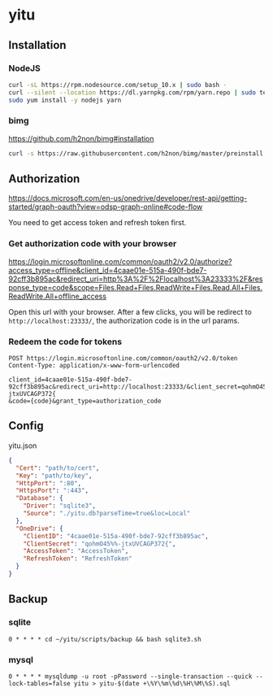 # yitu

## Installation

### NodeJS

```bash
curl -sL https://rpm.nodesource.com/setup_10.x | sudo bash -
curl --silent --location https://dl.yarnpkg.com/rpm/yarn.repo | sudo tee /etc/yum.repos.d/yarn.repo
sudo yum install -y nodejs yarn
```

### bimg

https://github.com/h2non/bimg#installation

```bash
curl -s https://raw.githubusercontent.com/h2non/bimg/master/preinstall.sh | sudo bash -
```

## Authorization

https://docs.microsoft.com/en-us/onedrive/developer/rest-api/getting-started/graph-oauth?view=odsp-graph-online#code-flow

You need to get access token and refresh token first. 

### Get authorization code with your browser

https://login.microsoftonline.com/common/oauth2/v2.0/authorize?access_type=offline&client_id=4caae01e-515a-490f-bde7-92cff3b895ac&redirect_uri=http%3A%2F%2Flocalhost%3A23333%2F&response_type=code&scope=Files.Read+Files.ReadWrite+Files.Read.All+Files.ReadWrite.All+offline_access

Open this url with your browser. After a few clicks, you will be redirect to `http://localhost:23333/`, the authorization code is in the url params.


### Redeem the code for tokens

```http request
POST https://login.microsoftonline.com/common/oauth2/v2.0/token
Content-Type: application/x-www-form-urlencoded

client_id=4caae01e-515a-490f-bde7-92cff3b895ac&redirect_uri=http://localhost:23333/&client_secret=qohmO45%%-jtxUVCAGP372{
&code={code}&grant_type=authorization_code
```

## Config

yitu.json

```json
{
  "Cert": "path/to/cert",
  "Key": "path/to/key",
  "HttpPort": ":80",
  "HttpsPort": ":443",
  "Database": {
    "Driver": "sqlite3",
    "Source": "./yitu.db?parseTime=true&loc=Local"
  },
  "OneDrive": {
    "ClientID": "4caae01e-515a-490f-bde7-92cff3b895ac",
    "ClientSecret": "qohmO45%%-jtxUVCAGP372{",
    "AccessToken": "AccessToken",
    "RefreshToken": "RefreshToken"
  }
}
```

## Backup

### sqlite

```
0 * * * * cd ~/yitu/scripts/backup && bash sqlite3.sh
```

### mysql

```
0 * * * * mysqldump -u root -pPassword --single-transaction --quick --lock-tables=false yitu > yitu-$(date +\%Y\%m\%d\%H\%M\%S).sql
```